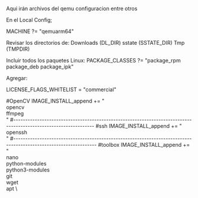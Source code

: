 Aqui irán archivos del qemu configuracion entre otros

En el Local Config; 

MACHINE ?= "qemuarm64"

Revisar los directorios de: 
  Downloads (DL_DIR)
  sstate (SSTATE_DIR)
  Tmp (TMPDIR)
  
Incluir todos los paquetes Linux: 
  PACKAGE_CLASSES ?= "package_rpm package_deb package_ipk"
  
Agregar: 

  LICENSE_FLAGS_WHITELIST = "commercial"

#OpenCV
IMAGE_INSTALL_append += " \
  opencv \
  ffmpeg \
"
#----------------------------------------------------------------------------------------------------------------
#ssh
IMAGE_INSTALL_append += " \
  openssh \
"
#-----------------------------------------------------------------------------------------------------------------
#toolbox
IMAGE_INSTALL_append += " \
  nano \
  python-modules \
  python3-modules \
  git \
  wget \
  apt \
